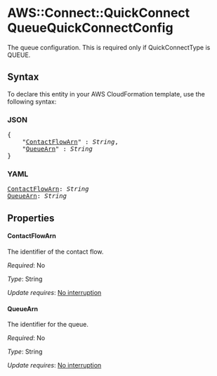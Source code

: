 # AWS::Connect::QuickConnect QueueQuickConnectConfig

The queue configuration. This is required only if QuickConnectType is QUEUE.

## Syntax

To declare this entity in your AWS CloudFormation template, use the following syntax:

### JSON

<pre>
{
    "<a href="#contactflowarn" title="ContactFlowArn">ContactFlowArn</a>" : <i>String</i>,
    "<a href="#queuearn" title="QueueArn">QueueArn</a>" : <i>String</i>
}
</pre>

### YAML

<pre>
<a href="#contactflowarn" title="ContactFlowArn">ContactFlowArn</a>: <i>String</i>
<a href="#queuearn" title="QueueArn">QueueArn</a>: <i>String</i>
</pre>

## Properties

#### ContactFlowArn

The identifier of the contact flow.

_Required_: No

_Type_: String

_Update requires_: [No interruption](https://docs.aws.amazon.com/AWSCloudFormation/latest/UserGuide/using-cfn-updating-stacks-update-behaviors.html#update-no-interrupt)

#### QueueArn

The identifier for the queue.

_Required_: No

_Type_: String

_Update requires_: [No interruption](https://docs.aws.amazon.com/AWSCloudFormation/latest/UserGuide/using-cfn-updating-stacks-update-behaviors.html#update-no-interrupt)

